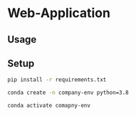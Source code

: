# Web-Application

## Usage



## Setup

```sh
pip install -r requirements.txt
```

```sh
conda create -n company-env python=3.8

conda activate comapny-env
```